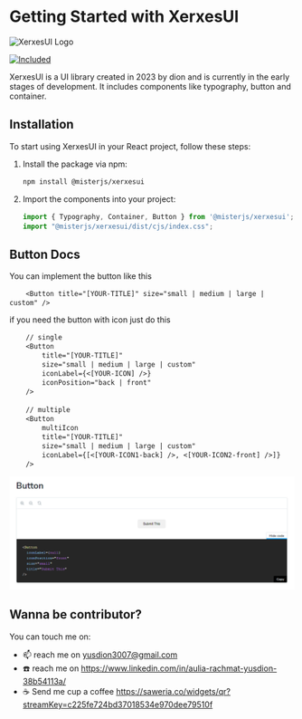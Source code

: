 # Getting Started with XerxesUI

![XerxesUI Logo](https://i.ibb.co/HYC0xn3/Whats-App-Image-2023-12-06-at-12-35-51-e6b08234.jpg)

[![Included](https://skillicons.dev/icons?i=react,css&perline=3)](https://skillicons.dev)

XerxesUI is a UI library created in 2023 by dion and is currently in the early stages of development. It includes components like typography, button and container.

## Installation

To start using XerxesUI in your React project, follow these steps:

1. Install the package via npm:

    ```bash
    npm install @misterjs/xerxesui
    ```

2. Import the components into your project:

    ```javascript
    import { Typography, Container, Button } from '@misterjs/xerxesui';
    import "@misterjs/xerxesui/dist/cjs/index.css";
    ```
## Button Docs

You can implement the button like this

```
    <Button title="[YOUR-TITLE]" size="small | medium | large | custom" />
```

if you need the button with icon just do this

```
    // single
    <Button 
        title="[YOUR-TITLE]" 
        size="small | medium | large | custom"
        iconLabel={<[YOUR-ICON] />}
        iconPosition="back | front"  
    />

    // multiple
    <Button 
        multiIcon
        title="[YOUR-TITLE]" 
        size="small | medium | large | custom"
        iconLabel={[<[YOUR-ICON1-back] />, <[YOUR-ICON2-front] />]}
    />
```

![Alt text](/public/how-to-use-button.png)

## Wanna be contributor?

You can touch me on:
- 📫 reach me on yusdion3007@gmail.com
- ☎️ reach me on https://www.linkedin.com/in/aulia-rachmat-yusdion-38b54113a/
- ☕ Send me cup a coffee https://saweria.co/widgets/qr?streamKey=c225fe724bd37018534e970dee79510f

